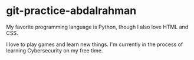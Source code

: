 # git-practice-abdalrahman
My favorite programming language is Python, though I also love HTML and CSS. 


I love to play games and learn new things. I'm currently in the process of learning Cybersecurity on my free time.

